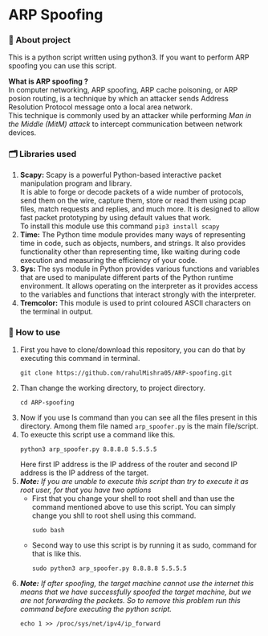 # ARP Spoofing

### 📝 About project
This is a python script written using python3. If you want to perform ARP spoofing you can use this script.

**What is ARP spoofing ?**\
In computer networking, ARP spoofing, ARP cache poisoning, or ARP posion routing, is a technique by which an attacker sends Address Resolution Protocol message onto a local area network.\
This technique is commonly used by an attacker while performing *Man in the Middle (MitM) attack* to intercept communication between network devices.

### 🗂 Libraries used
1. **Scapy:** Scapy is a powerful Python-based interactive packet manipulation program and library.\
It is able to forge or decode packets of a wide number of protocols, send them on the wire, capture them, store or read them using pcap files, match requests and replies, and much more. It is designed to allow fast packet prototyping by using default values that work.\
To install this module use this command `pip3 install scapy`
2. **Time:** The Python time module provides many ways of representing time in code, such as objects, numbers, and strings. It also provides functionality other than representing time, like waiting during code execution and measuring the efficiency of your code. 
3. **Sys:**  The sys module in Python provides various functions and variables that are used to manipulate different parts of the Python runtime environment. It allows operating on the interpreter as it provides access to the variables and functions that interact strongly with the interpreter.
4. **Tremcolor:** This module is used to print coloured ASCII characters on the terminal in output.

### 🧱 How to use
1. First you have to clone/download this repository, you can do that by executing this command in terminal.
    ```shell
    git clone https://github.com/rahulMishra05/ARP-spoofing.git
    ```
2. Than change the working directory, to project directory.
    ```shell
    cd ARP-spoofing
    ```
3. Now if you use ls command than you can see all the files present in this directory. Among them file named `arp_spoofer.py` is the main file/script.
4. To exeucte this script use a command like this.
    ```shell
    python3 arp_spoofer.py 8.8.8.8 5.5.5.5
    ```
    Here first IP address is the IP address of the router and second IP address is the IP address of the target.
5. ***Note:*** *If you are unable to execute this script than try to execute it as root user, for that you have two options*
    - First that you change your shell to root shell and than use the command mentioned above to use this script. You can simply change you shll to root shell using this command.
        ```shell
        sudo bash
        ```
    - Second way to use this script is by running it as sudo, command for that is like this.
        ```shell
        sudo python3 arp_spoofer.py 8.8.8.8 5.5.5.5
        ```
6. ***Note:*** *If after spoofing, the target machine cannot use the internet this means that we have successfully spoofed the target machine, but we are not forwarding the packets. So to remove this problem run this command before executing the python script.*
    ```shell
    echo 1 >> /proc/sys/net/ipv4/ip_forward
    ```
